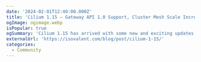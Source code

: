 ```yaml
---
date: '2024-02-01T12:40:00.000Z'
title: 'Cilium 1.15 – Gateway API 1.0 Support, Cluster Mesh Scale Increase, Security Optimizations and more!'
ogImage: ogimage.webp
isPopular: true
ogSummary: 'Cilium 1.15 has arrived with some new and exciting updates. Explore the new features shipped with this latest version'
externalUrl: 'https://isovalent.com/blog/post/cilium-1-15/'
categories:
  - Community
---
```

